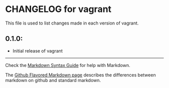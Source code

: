 # CHANGELOG for vagrant

This file is used to list changes made in each version of vagrant.

## 0.1.0:

* Initial release of vagrant

- - -
Check the [Markdown Syntax Guide](http://daringfireball.net/projects/markdown/syntax) for help with Markdown.

The [Github Flavored Markdown page](http://github.github.com/github-flavored-markdown/) describes the differences between markdown on github and standard markdown.

